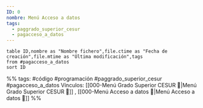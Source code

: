 ```yaml
---
ID: 0
nombre: Menú Acceso a datos
tags:
  - paggrado_superior_cesur
  - pagacceso_a_datos
---
```


```dataview
table ID,nombre as "Nombre fichero",file.ctime as "Fecha de creación",file.mtime as "Última modificación",tags
from #pagacceso_a_datos
sort ID

```


%%
tags: #código #programación  #paggrado_superior_cesur  #pagacceso_a_datos 
Vínculos:  [[000-Menú Grado Superior CESUR 📃|Menú Grado Superior CESUR 📃]] , [[000-Menú Acceso a datos 📃|Menú Acceso a datos 📃]]
%%